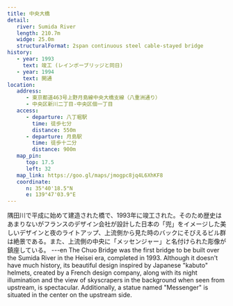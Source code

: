```yaml
---
title: 中央大橋
detail:
   river: Sumida River
   length: 210.7m
   widge: 25.0m
   structuralFormat: 2span continuous steel cable-stayed bridge
history:
   - year: 1993
     text: 竣工 (レインボーブリッジと同日)
   - year: 1994
     text: 開通
location:
   address:
      - 東京都道463号上野月島線中央大橋支線（八重洲通り）
      - 中央区新川二丁目-中央区佃一丁目
   access:
      - departure: 八丁堀駅
        time: 徒歩七分
        distance: 550m
      - departure: 月島駅
        time: 徒歩十二分
        distance: 900m
   map_pin:
      top: 17.5
      left: 32
   map_link: https://goo.gl/maps/jmogpc8jq4L6XhKF8
   coordinate:
      n: 35°40'18.5"N
      e: 139°47'03.9"E
---
```

隅田川で平成に始めて建造された橋で、1993年に竣工された。そのため歴史はあまりないがフランスのデザイン会社が設計した日本の「兜」をイメージした美しいデザインと夜のライトアップ、上流側から見た時のバックにそびえるビル群は絶景である。また、上流側の中央に「メッセンジャー」と名付けられた彫像が鎮座している。
---en
The Chuo Bridge was the first bridge to be built over the Sumida River in the Heisei era, completed in 1993. Although it doesn't have much history, its beautiful design inspired by Japanese "kabuto" helmets, created by a French design company, along with its night illumination and the view of skyscrapers in the background when seen from upstream, is spectacular. Additionally, a statue named "Messenger" is situated in the center on the upstream side.
